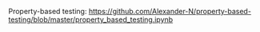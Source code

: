 Property-based testing:
https://github.com/Alexander-N/property-based-testing/blob/master/property_based_testing.ipynb

